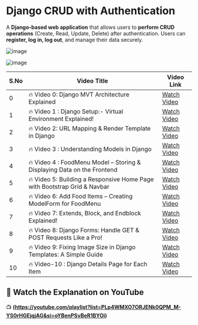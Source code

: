 

# Django CRUD with Authentication  

A **Django-based web application** that allows users to **perform CRUD operations** (Create, Read, Update, Delete) after authentication. Users can **register, log in, log out**, and manage their data securely.  

![image](https://github.com/user-attachments/assets/8c704b50-e78e-4f04-9a56-7d5fbf69b006)


![image](https://github.com/user-attachments/assets/e82523c2-bc97-4014-804c-edb8a47ca4cb)


| S.No | Video Title | Video Link |
|------|-------------|------------|
| 0 | 🔥 Video 0: Django MVT Architecture Explained | [Watch Video](https://youtu.be/Vr_XLiw6Y9Y?si=HR21vtu58B0jGcqW) |
| 1 | 🔥 Video 1 : Django Setup:- Virtual Environment Explained! | [Watch Video](https://youtu.be/aGzDXEUeFgU?si=U1S7rttR_VgBVuPA) |
| 2 | 🔥 Video 2: URL Mapping & Render Template in Django | [Watch Video](https://youtu.be/SLRYsEDI-CE?si=NIXn27eBd0XpxaW5) |
| 3 | 🔥 Video 3 : Understanding Models in Django | [Watch Video](https://youtu.be/rGhWFY2Ad-8?si=rALS--FHr8oXp-4D) |
| 4 | 🔥 Video 4 : FoodMenu Model – Storing & Displaying Data on the Frontend | [Watch Video](https://youtu.be/i907z5NyJ7I?si=ox7Z3XQ8e4AI2rw1) |
| 5 | 🔥 Video 5: Building a Responsive Home Page with Bootstrap Grid & Navbar | [Watch Video](https://youtu.be/1R9k9Gj01ak?si=nhdGGUDD5-vDkMj6) |
| 6 | 🔥 Video 6: Add Food Items – Creating ModelForm for FoodMenu | [Watch Video](https://youtu.be/lPh84AZm6t4?si=2be-L8_LTSaHJPrc) |
| 7 | 🔥 Video 7: Extends, Block, and Endblock Explained! | [Watch Video](https://youtu.be/yoVhFl5KLJg?si=m7Md37q0W0heWhP6) |
| 8 | 🔥 Video 8: Django Forms: Handle GET & POST Requests Like a Pro! | [Watch Video](https://youtu.be/ctYOyvTeHdw?si=qJhtU90dZKrC4OR2) |
| 9 | 🔥 Video 9: Fixing Image Size in Django Templates: A Simple Guide | [Watch Video](https://youtu.be/b8jqCI2syvQ?si=rUJlTkbb30UQ-gTZ) |
| 10 | 🔥 Video-10 : Django Details Page for Each Item | [Watch Video](https://youtu.be/myYO243LJVg?si=d1HLkXfZApB0MXna) |


## 🎥 Watch the Explanation on YouTube 
📺 **(https://youtube.com/playlist?list=PLp4WMXO7ORJENk0QPM_M-YS0rHGEjqjAG&si=oYBenPSvBeR1BYOi)**  



